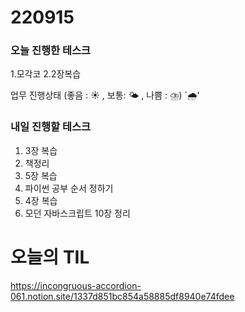 # 220915

### 오늘 진행한 테스크

1.모각코
2.2장복습

업무 진행상태 (좋음 : ☀ , 보통: 🌤 , 나쁨 : ⛈)
`🌧'

### 내일 진행할 테스크

1. 3장 복습
2. 책정리
3. 5장 복습
4. 파이썬 공부 순서 정하기
5. 4장 복습
6. 모던 자바스크립트 10장 정리

# 오늘의 TIL

https://incongruous-accordion-061.notion.site/1337d851bc854a58885df8940e74fdee
